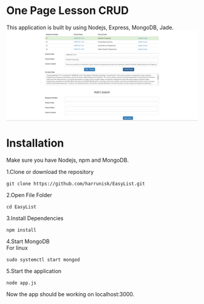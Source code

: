 # One Page Lesson CRUD
This application is built by using Nodejs, Express, MongoDB, Jade.
![Work](https://raw.githubusercontent.com/harrunisk/EasyList/master/Image.png)

# Installation
Make sure you have Nodejs, npm and MongoDB.  

1.Clone or download the repository 
~~~
git clone https://github.com/harrunisk/EasyList.git
~~~
2.Open File Folder
~~~
cd EasyList
~~~
3.Install Dependencies
~~~
npm install
~~~
4.Start MongoDB  
For linux
~~~
sudo systemctl start mongod
~~~
5.Start the application
~~~
node app.js
~~~
Now the app should be working on localhost:3000.

